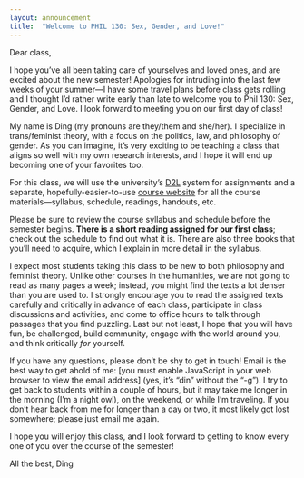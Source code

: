 ```yaml
---
layout: announcement
title:  "Welcome to PHIL 130: Sex, Gender, and Love!"
---
```


Dear class,

I hope you’ve all been taking care of yourselves and loved ones, and are excited about the new semester! Apologies for intruding into the last few weeks of your summer—I have some travel plans before class gets rolling and I thought I’d rather write early than late to welcome you to Phil 130: Sex, Gender, and Love. I look forward to meeting you on our first day of class!

My name is Ding (my pronouns are they/them and she/her). I specialize in trans/feminist theory, with a focus on the politics, law, and philosophy of gender. As you can imagine, it’s very exciting to be teaching a class that aligns so well with my own research interests, and I hope it will end up becoming one of your favorites too.

For this class, we will use the university’s [D2L](https://d2l.arizona.edu/d2l/home/1453095) system for assignments and a separate, hopefully-easier-to-use [course website](https://130.dingthemself.com/) for all the course materials—syllabus, schedule, readings, handouts, etc.

Please be sure to review the course syllabus and schedule before the semester begins. **There is a short reading assigned for our first class**; check out the schedule to find out what it is. There are also three books that you’ll need to acquire, which I explain in more detail in the syllabus.

I expect most students taking this class to be new to both philosophy and feminist theory. Unlike other courses in the humanities, we are not going to read as many pages a week; instead, you might find the texts a lot denser than you are used to. I strongly encourage you to read the assigned texts carefully and critically in advance of each class, participate in class discussions and activities, and come to office hours to talk through passages that you find puzzling. Last but not least, I hope that you will have fun, be challenged, build community, engage with the world around you, and think critically *for* yourself.

<script language="JavaScript" type="text/javascript">
      var g = "edu";
      var o = "arizona";
      var c = ".";
      var a = "din";
      var t = " ";
      var s = "@";
      document.write("<p>If you have any questions, please don’t be shy to get in touch! Email is the best way to get ahold of me:" + t + a + s + o + c + g + t + "(yes, it’s “din” without the “-g”). I try to get back to students within a couple of hours, but it may take me longer in the morning (I’m a night owl), on the weekend, or while I’m traveling. If you don’t hear back from me for longer than a day or two, it most likely got lost somewhere; please just email me again.</p>");
</script>
<noscript><p>If you have any questions, please don’t be shy to get in touch! Email is the best way to get ahold of me: [you must enable JavaScript in your web browser to view the email address] (yes, it’s “din” without the “-g”). I try to get back to students within a couple of hours, but it may take me longer in the morning (I’m a night owl), on the weekend, or while I’m traveling. If you don’t hear back from me for longer than a day or two, it most likely got lost somewhere; please just email me again.</p></noscript>

I hope you will enjoy this class, and I look forward to getting to know every one of you over the course of the semester!

All the best,
Ding